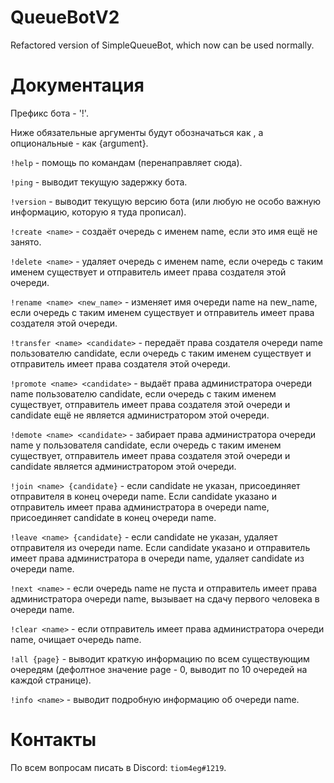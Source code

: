 # QueueBotV2
Refactored version of SimpleQueueBot, which now can be used normally.

# Документация
Префикс бота - '!'.

Ниже обязательные аргументы будут обозначаться как <argument>, а опциональные - как {argument}.

`!help` - помощь по командам (перенаправляет сюда).

`!ping` - выводит текущую задержку бота.

`!version` - выводит текущую версию бота (или любую не особо важную информацию, которую я туда прописал).

`!create <name>` - создаёт очередь с именем name, если это имя ещё не занято.

`!delete <name>` - удаляет очередь с именем name, если очередь с таким именем существует и отправитель имеет права создателя этой очереди.

`!rename <name> <new_name>` - изменяет имя очереди name на new_name, если очередь с таким именем существует и отправитель имеет права создателя этой очереди.

`!transfer <name> <candidate>` - передаёт права создателя очереди name пользователю candidate, если очередь с таким именем существует и отправитель имеет права создателя этой очереди.

`!promote <name> <candidate>` - выдаёт права администратора очереди name пользователю candidate, если очередь с таким именем существует, отправитель имеет права создателя этой очереди и candidate ещё не является администратором этой очереди.

`!demote <name> <candidate>` - забирает права администратора очереди name у пользователя candidate, если очередь с таким именем существует, отправитель имеет права создателя этой очереди и candidate является администратором этой очереди.

`!join <name> {candidate}` - если candidate не указан, присоединяет отправителя в конец очереди name. Если candidate указано и отправитель имеет права администратора в очереди name, присоединяет candidate в конец очереди name.

`!leave <name> {candidate}` - если candidate не указан, удаляет отправителя из очереди name. Если candidate указано и отправитель имеет права администратора в очереди name, удаляет candidate из очереди name.

`!next <name>` - если очередь name не пуста и отправитель имеет права администратора очереди name, вызывает на сдачу первого человека в очереди name.

`!clear <name>` - если отправитель имеет права администратора очереди name, очищает очередь name.

`!all {page}` - выводит краткую информацию по всем существующим очередям (дефолтное значение page - 0, выводит по 10 очередей на каждой странице).

`!info <name>` - выводит подробную информацию об очереди name.

# Контакты
По всем вопросам писать в Discord: `tiom4eg#1219`.
